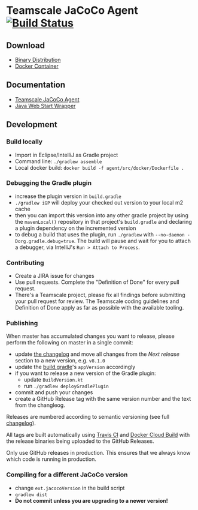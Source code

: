 # Teamscale JaCoCo Agent [![Build Status](https://travis-ci.com/cqse/teamscale-jacoco-agent.svg?branch=master)](https://travis-ci.com/cqse/teamscale-jacoco-agent)

## Download

* [Binary Distribution](https://github.com/cqse/teamscale-jacoco-agent/releases)
* [Docker Container](https://hub.docker.com/r/cqse/teamscale-jacoco-agent/tags/)

## Documentation

* [Teamscale JaCoCo Agent](agent/README.md)
* [Java Web Start Wrapper](javaws-wrapper/README.md)

## Development

### Build locally

* Import in Eclipse/IntelliJ as Gradle project
* Command line: `./gradlew assemble`
* Local docker build: `docker build -f agent/src/docker/Dockerfile .`

### Debugging the Gradle plugin

* increase the plugin version in `build.gradle`
* `./gradlew iGP` will deploy your checked out version to your local m2 cache
* then you can import this version into any other gradle project
  by using the `mavenLocal()` repository in that project's `build.gradle`
  and declaring a plugin dependency on the incremented version
* to debug a build that uses the plugin, run `./gradlew` with `--no-daemon -Dorg.gradle.debug=true`.
  The build will pause and wait for you to attach a debugger, via IntelliJ's `Run > Attach to Process`.

### Contributing

* Create a JIRA issue for changes
* Use pull requests. Complete the "Definition of Done" for every pull request.
* There's a Teamscale project, please fix all findings before submitting your pull request for review. The Teamscale coding guidelines and Definition of Done apply as far as possible with the available tooling.

### Publishing

When master has accumulated changes you want to release, please perform the following on master in a single commit:

- update [the changelog](CHANGELOG.md) and move all changes from the _Next release_ section to a new version, e.g. `v8.1.0`
- update the [build.gradle](build.gradle)'s `appVersion` accordingly
- if you want to release a new version of the Gradle plugin:
    - update `BuildVersion.kt`
    - run `./gradlew deployGradlePlugin`
- commit and push your changes
- create a GitHub Release tag with the same version number and the text from the changleog.

Releases are numbered according to semantic versioning (see full [changelog](CHANGELOG.md)).

All tags are built automatically using [Travis CI](https://travis-ci.com/cqse/teamscale-jacoco-agent) and [Docker Cloud Build](https://cloud.docker.com/swarm/cqse/repository/docker/cqse/teamscale-jacoco-client) with the release binaries being uploaded to the GitHub Releases.

Only use GitHub releases in production. This ensures that we always know which code is running in production.

### Compiling for a different JaCoCo version

* change `ext.jacocoVersion` in the build script
* `gradlew dist`
* **Do not commit unless you are upgrading to a newer version!**

